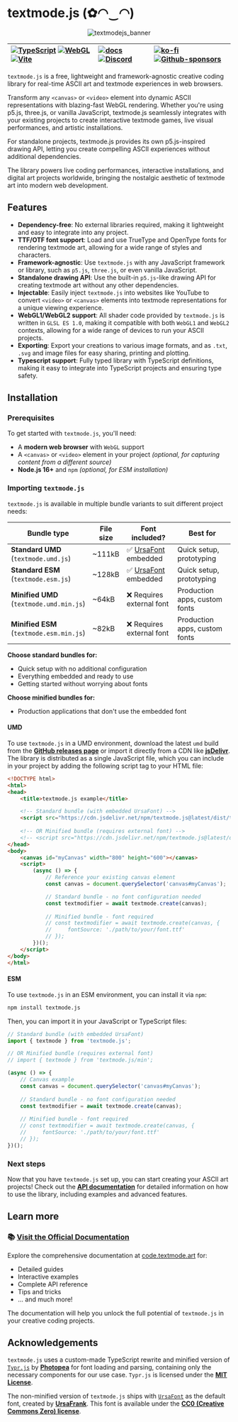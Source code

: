 # textmode.js (✿◠‿◠)

<div align="center">

<img alt="textmodejs_banner" src="https://github.com/user-attachments/assets/f03c2d74-7dc3-45cf-a0a5-043f9438231e" />


| [![TypeScript](https://img.shields.io/badge/TypeScript-3178C6?logo=typescript&logoColor=white)](https://www.typescriptlang.org/) [![WebGL](https://img.shields.io/badge/WebGL1-990000?logo=webgl&logoColor=white)](https://www.khronos.org/webgl/) [![Vite](https://img.shields.io/badge/Vite-646CFF?logo=vite&logoColor=white)](https://vitejs.dev/) | [![docs](https://img.shields.io/badge/docs-vitepress-646cff?logo=vitepress&logoColor=white)](https://code.textmode.art/) [![Discord](https://img.shields.io/discord/1357070706181017691?color=5865F2&label=Discord&logo=discord&logoColor=white)](https://discord.gg/sjrw8QXNks) | [![ko-fi](https://shields.io/badge/ko--fi-donate-ff5f5f?logo=ko-fi)](https://ko-fi.com/V7V8JG2FY) [![Github-sponsors](https://img.shields.io/badge/sponsor-30363D?logo=GitHub-Sponsors&logoColor=#EA4AAA)](https://github.com/sponsors/humanbydefinition) |
|:-------------|:-------------|:-------------|

</div>

`textmode.js` is a free, lightweight and framework-agnostic creative coding library for real-time ASCII art and textmode experiences in web browsers.

Transform any `<canvas>` or `<video>` element into dynamic ASCII representations with blazing-fast WebGL rendering. Whether you're using p5.js, three.js, or vanilla JavaScript, textmode.js seamlessly integrates with your existing projects to create interactive textmode games, live visual performances, and artistic installations.

For standalone projects, textmode.js provides its own p5.js-inspired drawing API, letting you create compelling ASCII experiences without additional dependencies. 

The library powers live coding performances, interactive installations, and digital art projects worldwide, bringing the nostalgic aesthetic of textmode art into modern web development.

## Features
- **Dependency-free**: No external libraries required, making it lightweight and easy to integrate into any project.
- **TTF/OTF font support**: Load and use TrueType and OpenType fonts for rendering textmode art, allowing for a wide range of styles and characters.
- **Framework-agnostic**: Use `textmode.js` with any JavaScript framework or library, such as `p5.js`, `three.js`, or even vanilla JavaScript.
- **Standalone drawing API**: Use the built-in `p5.js`-like drawing API for creating textmode art without any other dependencies.
- **Injectable**: Easily inject `textmode.js` into websites like YouTube to convert `<video>` or `<canvas>` elements into textmode representations for a unique viewing experience.
- **WebGL1/WebGL2 support**: All shader code provided by `textmode.js` is written in `GLSL ES 1.0`, making it compatible with both `WebGL1` and `WebGL2` contexts, allowing for a wide range of devices to run your ASCII projects.
- **Exporting**: Export your creations to various image formats, and as `.txt`, `.svg` and image files for easy sharing, printing and plotting.
- **Typescript support**: Fully typed library with TypeScript definitions, making it easy to integrate into TypeScript projects and ensuring type safety.

## Installation

### Prerequisites

To get started with `textmode.js`, you'll need:
- A **modern web browser** with `WebGL` support
- A `<canvas>` or `<video>` element in your project *(optional, for capturing content from a different source)*
- **Node.js 16+** and `npm` *(optional, for ESM installation)*

### Importing `textmode.js`

`textmode.js` is available in multiple bundle variants to suit different project needs:

| Bundle type | File size | Font included? | Best for |
|-------------|-----------|---------------|----------|
| **Standard UMD**<br/>(`textmode.umd.js`) | ~111kB | ✅ [UrsaFont](https://ursafrank.itch.io/ursafont) embedded | Quick setup, prototyping |
| **Standard ESM**<br/>(`textmode.esm.js`) | ~128kB | ✅ [UrsaFont](https://ursafrank.itch.io/ursafont) embedded | Quick setup, prototyping |
| **Minified UMD**<br/>(`textmode.umd.min.js`) | ~64kB | ❌ Requires external font | Production apps, custom fonts |
| **Minified ESM**<br/>(`textmode.esm.min.js`) | ~82kB | ❌ Requires external font | Production apps, custom fonts |

**Choose standard bundles for:**
- Quick setup with no additional configuration
- Everything embedded and ready to use
- Getting started without worrying about fonts

**Choose minified bundles for:**
- Production applications that don't use the embedded font

#### UMD

To use `textmode.js` in a UMD environment, download the latest `umd` build from the [**GitHub releases page**](https://github.com/humanbydefinition/textmode.js/releases/) or import it directly from a CDN like [**jsDelivr**](https://www.jsdelivr.com/package/npm/textmode.js). The library is distributed as a single JavaScript file, which you can include in your project by adding the following script tag to your HTML file:

```html
<!DOCTYPE html>
<html>
<head>
    <title>textmode.js example</title>

    <!-- Standard bundle (with embedded UrsaFont) -->
    <script src="https://cdn.jsdelivr.net/npm/textmode.js@latest/dist/textmode.umd.js"></script>
    
    <!-- OR Minified bundle (requires external font) -->
    <!-- <script src="https://cdn.jsdelivr.net/npm/textmode.js@latest/dist/textmode.umd.min.js"></script> -->
</head>
<body>
    <canvas id="myCanvas" width="800" height="600"></canvas>
    <script>
        (async () => {
            // Reference your existing canvas element
            const canvas = document.querySelector('canvas#myCanvas');

            // Standard bundle - no font configuration needed
            const textmodifier = await textmode.create(canvas);
            
            // Minified bundle - font required
            // const textmodifier = await textmode.create(canvas, {
            //     fontSource: './path/to/your/font.ttf'
            // });
        })();
    </script>
</body>
</html>
```

#### ESM

To use `textmode.js` in an ESM environment, you can install it via `npm`:

```bash
npm install textmode.js
```

Then, you can import it in your JavaScript or TypeScript files:

```javascript
// Standard bundle (with embedded UrsaFont)
import { textmode } from 'textmode.js';

// OR Minified bundle (requires external font)
// import { textmode } from 'textmode.js/min';

(async () => {
    // Canvas example
    const canvas = document.querySelector('canvas#myCanvas');
    
    // Standard bundle - no font configuration needed
    const textmodifier = await textmode.create(canvas);
    
    // Minified bundle - font required
    // const textmodifier = await textmode.create(canvas, {
    //     fontSource: './path/to/your/font.ttf'
    // });
})();
```

### Next steps

Now that you have `textmode.js` set up, you can start creating your ASCII art projects! Check out the [**API documentation**](/api/) for detailed information on how to use the library, including examples and advanced features.

## Learn more

### 📚 [Visit the Official Documentation](https://code.textmode.art/)

Explore the comprehensive documentation at [code.textmode.art](https://code.textmode.art/) for:
- Detailed guides
- Interactive examples
- Complete API reference
- Tips and tricks
- ... and much more!

The documentation will help you unlock the full potential of `textmode.js` in your creative coding projects.

## Acknowledgements

`textmode.js` uses a custom-made TypeScript rewrite and minified version of [`Typr.js`](https://github.com/photopea/Typr.js) by [**Photopea**](https://github.com/photopea) for font loading and parsing, containing only the necessary components for our use case. `Typr.js` is licensed under the [**MIT License**](https://github.com/photopea/Typr.js/blob/main/LICENSE).


The non-minified version of `textmode.js` ships with [`UrsaFont`](https://ursafrank.itch.io/ursafont) as the default font, created by [**UrsaFrank**](https://ursafrank.itch.io/). This font is available under the [**CC0 (Creative Commons Zero) license**](https://creativecommons.org/publicdomain/zero/1.0/).

